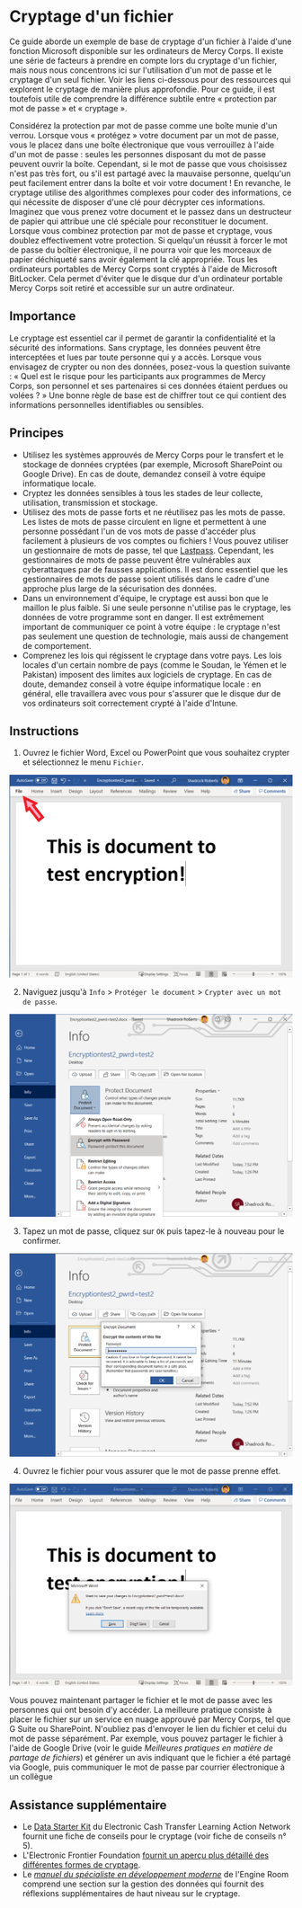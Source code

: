 # Cryptage d'un fichier
Ce guide aborde un exemple de base de cryptage d'un fichier à l'aide d'une fonction Microsoft disponible sur les ordinateurs de Mercy Corps. Il existe une série de facteurs à prendre en compte lors du cryptage d'un fichier, mais nous nous concentrons ici sur l'utilisation d'un mot de passe et le cryptage d'un seul fichier. Voir les liens ci-dessous pour des ressources qui explorent le cryptage de manière plus approfondie. Pour ce guide, il est toutefois utile de comprendre la différence subtile entre « protection par mot de passe » et « cryptage ».

Considérez la protection par mot de passe comme une boîte munie d'un verrou. Lorsque vous « protégez » votre document par un mot de passe, vous le placez dans une boîte électronique que vous verrouillez à l'aide d'un mot de passe : seules les personnes disposant du mot de passe peuvent ouvrir la boîte. Cependant, si le mot de passe que vous choisissez n'est pas très fort, ou s'il est partagé avec la mauvaise personne, quelqu'un peut facilement entrer dans la boîte et voir votre document ! En revanche, le cryptage utilise des algorithmes complexes pour coder des informations, ce qui nécessite de disposer d'une clé pour décrypter ces informations. Imaginez que vous prenez votre document et le passez dans un destructeur de papier qui attribue une clé spéciale pour reconstituer le document.
Lorsque vous combinez protection par mot de passe et cryptage, vous doublez effectivement votre protection. Si quelqu'un réussit à forcer le mot de passe du boîtier électronique, il ne pourra voir que les morceaux de papier déchiqueté sans avoir également la clé appropriée. Tous les ordinateurs portables de Mercy Corps sont cryptés à l'aide de Microsoft BitLocker. Cela permet d'éviter que le disque dur d'un ordinateur portable Mercy Corps soit retiré et accessible sur un autre ordinateur.

## Importance
Le cryptage est essentiel car il permet de garantir la confidentialité et la sécurité des informations. Sans cryptage, les données peuvent être interceptées et lues par toute personne qui y a accès. Lorsque vous envisagez de crypter ou non des données, posez-vous la question suivante : « Quel est le risque pour les participants aux programmes de Mercy Corps, son personnel et ses partenaires si ces données étaient perdues ou volées ? » Une bonne règle de base est de chiffrer tout ce qui contient des informations personnelles identifiables ou sensibles.

## Principes
- Utilisez les systèmes approuvés de Mercy Corps pour le transfert et le stockage de données cryptées (par exemple, Microsoft SharePoint ou Google Drive). En cas de doute, demandez conseil à votre équipe informatique locale.
- Cryptez les données sensibles à tous les stades de leur collecte, utilisation, transmission et stockage.
- Utilisez des mots de passe forts et ne réutilisez pas les mots de passe. Les listes de mots de passe circulent en ligne et permettent à une personne possédant l'un de vos mots de passe d'accéder plus facilement à plusieurs de vos comptes ou fichiers ! Vous pouvez utiliser un gestionnaire de mots de passe, tel que [Lastpass](https://www.lastpass.com/). Cependant, les gestionnaires de mots de passe peuvent être vulnérables aux cyberattaques par de fausses applications. Il est donc essentiel que les gestionnaires de mots de passe soient utilisés dans le cadre d'une approche plus large de la sécurisation des données.
- Dans un environnement d'équipe, le cryptage est aussi bon que le maillon le plus faible. Si une seule personne n'utilise pas le cryptage, les données de votre programme sont en danger. Il est extrêmement important de communiquer ce point à votre équipe : le cryptage n'est pas seulement une question de technologie, mais aussi de changement de comportement.
- Comprenez les lois qui régissent le cryptage dans votre pays. Les lois locales d'un certain nombre de pays (comme le Soudan, le Yémen et le Pakistan) imposent des limites aux logiciels de cryptage. En cas de doute, demandez conseil à votre équipe informatique locale : en général, elle travaillera avec vous pour s'assurer que le disque dur de vos ordinateurs soit correctement crypté à l'aide d'Intune.

## Instructions

1. Ouvrez le fichier Word, Excel ou PowerPoint que vous souhaitez crypter et sélectionnez le menu `Fichier`.

![Uploading a file](images/Encrypt1.png)

2. Naviguez jusqu'à `Info` > `Protéger le document` > `Crypter avec un mot de passe`.

![Uploading a file](images/Encrypt3.png)

3. Tapez un mot de passe, cliquez sur `OK` puis tapez-le à nouveau pour le confirmer.

![Uploading a file](images/Encrypt4.png)

4. Ouvrez le fichier pour vous assurer que le mot de passe prenne effet.

![Uploading a file](images/Encrypt5.png)

Vous pouvez maintenant partager le fichier et le mot de passe avec les personnes qui ont besoin d'y accéder. La meilleure pratique consiste à placer le fichier sur un service en nuage approuvé par Mercy Corps, tel que G Suite ou SharePoint. N'oubliez pas d'envoyer le lien du fichier et celui du mot de passe séparément. Par exemple, vous pouvez partager le fichier à l'aide de Google Drive (voir le guide *Meilleures pratiques en matière de partage de fichiers*) et générer un avis indiquant que le fichier a été partagé via Google, puis communiquer le mot de passe par courrier électronique à un collègue

## Assistance supplémentaire
- Le [Data Starter Kit](https://www.calpnetwork.org/wp-content/uploads/2020/06/DataStarterKitforFieldStaffELAN.pdf) du Electronic Cash Transfer Learning Action Network fournit une fiche de conseils pour le cryptage (voir fiche de conseils n° 5).
- L'Electronic Frontier Foundation [fournit un aperçu plus détaillé des différentes formes de cryptage](https://ssd.eff.org/en/module/what-should-i-know-about-encryption).
- Le [*manuel du spécialiste en développement moderne*](https://the-engine-room.github.io/responsible-data-handbook/) de l'Engine Room comprend une section sur la gestion des données qui fournit des réflexions supplémentaires de haut niveau sur le cryptage.
